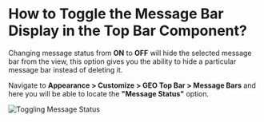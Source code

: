 # How to Toggle the Message Bar Display in the Top Bar Component?

Changing message status from **ON** to **OFF** will hide the selected message bar from the view, this option gives you the ability to hide a particular message bar instead of deleting it.

Navigate to **Appearance > Customize > GEO Top Bar > Message Bars** and here you will be able to locate the **"Message Status"** option.

![Toggling Message Status](http://res.cloudinary.com/mypreview/image/upload/v1492391511/toggle-message-bar-status_heputn.gif)
